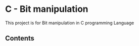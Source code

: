 # C - Bit manipulation
This project is for Bit manipulation in C programming Language

## Contents

